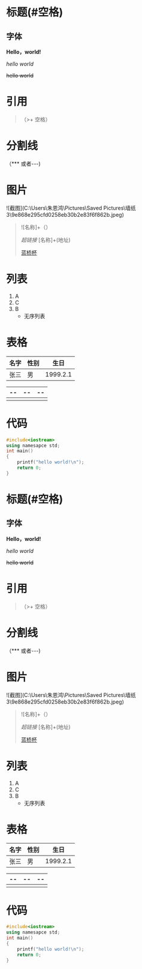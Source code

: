 # 标题(#空格)



## 字体

**Hello，world!**

*hello world*

~~hello world~~

# 引用

> （>+ 空格）



# 分割线



（*** 或者---)



# 图片

![截图](C:\Users\朱恩鸿\Pictures\Saved Pictures\墙纸3\9e868e295cfd0258eb30b2e83f6f862b.jpeg)

> ![名称]+（）
>
> *超链接* [名称]+(地址)
>
> [蓝桥杯](https://www.bilibili.com/video/BV1qE411E7UK?p=6)

# 列表

1. A
2. C
3. B
   - 无序列表

# 表格

| 名字 | 性别 | 生日     |
| ---- | ---- | -------- |
| 张三 | 男   | 1999.2.1 |

| --   | --   | --   |
| ---- | ---- | ---- |
|      |      |      |

# 代码



```c++
#include<iostream>
using namesapce std;
int main()
{
    printf("hello world!\n");
    return 0;
}
```



# 标题(#空格)



## 字体

**Hello，world!**

*hello world*

~~hello world~~

# 引用

> （>+ 空格）



# 分割线



（*** 或者---)



# 图片

![截图](C:\Users\朱恩鸿\Pictures\Saved Pictures\墙纸3\9e868e295cfd0258eb30b2e83f6f862b.jpeg)

> ![名称]+（）
>
> *超链接* [名称]+(地址)
>
> [蓝桥杯](https://www.bilibili.com/video/BV1qE411E7UK?p=6)

# 列表

1. A
2. C
3. B
   - 无序列表

# 表格

| 名字 | 性别 | 生日     |
| ---- | ---- | -------- |
| 张三 | 男   | 1999.2.1 |

| --   | --   | --   |
| ---- | ---- | ---- |
|      |      |      |

# 代码



```c++
#include<iostream>
using namesapce std;
int main()
{
    printf("hello world!\n");
    return 0;
}
```




